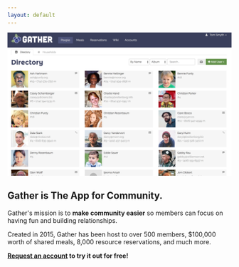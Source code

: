 ```yaml
---
layout: default
---
```


![Screenshot](/assets/screenshots/directory.png)

## Gather is The App for Community.

Gather's mission is to **make community easier** so members can focus on having fun and building relationships.

Created in 2015, Gather has been host to over 500 members, $100,000 worth of shared meals, 8,000 resource reservations, and much more.

**[Request an account](/accountrequest) to try it out for free!**
